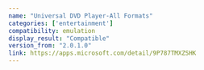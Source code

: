 ```yaml
---
name: "Universal DVD Player-All Formats"
categories: ['entertainment']
compatibility: emulation
display_result: "Compatible"
version_from: "2.0.1.0"
link: https://apps.microsoft.com/detail/9P787TMXZSHK
---
```

